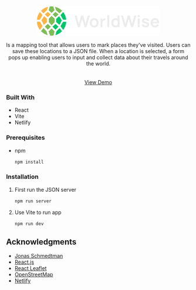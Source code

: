 <!-- PROJECT LOGO -->
<br />
<div align="center">
  <a href="https://github.com/DominikKorpusik/worldwise">
    <img src="public/logo.png" alt="Logo" height="80">
  </a>
  <p align="center">
    
Is a mapping tool that allows users to mark places they've visited. Users can save these locations to a JSON file. When a location is selected, a form pops up enabling users to input and collect data about their travels around the world.
    <br />
    <br />
    <br />
    <a href="https://dk-worldwise.netlify.app/" target="_blank">View Demo</a>
   
  </p>
</div>

### Built With

* React
* Vite
* Netlify

### Prerequisites
* npm
  ```sh
  npm install 
  ```

### Installation

1. First run the JSON server
   ```sh
   npm run server
   ```
2. Use Vite to run app
   ```sh
   npm run dev
   ```
   
## Acknowledgments
* [Jonas Schmedtman ](https://codingheroes.io/resources/)
* [React.js](https://react.dev/learn)
* [React Leaflet](https://react-leaflet.js.org/)
* [OpenStreetMap](https://www.openstreetmap.org/)
* [Netlify](netlify.com)


